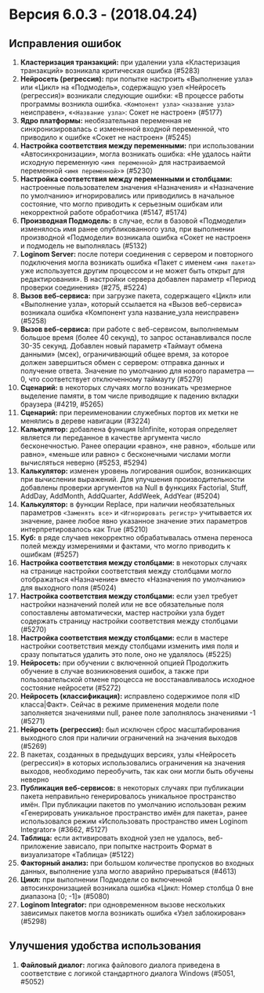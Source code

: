 # Версия 6.0.3 - (2018.04.24)

## Исправления ошибок

 1.  **Кластеризация транзакций:** при удалении узла «Кластеризация транзакций» возникала критическая ошибка (#5283)
 2.  **Нейросеть (регрессия):** при попытке настроить «Выполнение узла» или «Цикл» на «Подмодель», содержащую узел «Нейросеть (регрессия)» возникали следующие ошибки: «В процессе работы программы возникла ошибка. `<Компонент узла>` `<название узла>` неисправен»,  «`<Название узла>`: Сокет не настроен» (#5177)
 3.  **Ядро платформы:** необязательная переменная не синхронизировалась с измененной входной переменной, что приводило к ошибке «Сокет не настроен» (#5245)
 4.  **Настройка соответствия между переменными:** при использовании «Автосинхронизации», могла возникать ошибка: «Не удалось найти исходную переменную `<имя переменной>` для настраиваемой переменной `<имя переменной>`» (#5230)
 5.  **Настройка соответствия между переменными и столбцами:** настроенные пользователем значения «Назначения» и «Назначение по умолчанию» игнорировались или приводились в начальное состояние, что могло приводить к серьезным ошибкам или некорректной работе обработчика (#5147, #5174)
 6.  **Производная Подмодель:** в случае, если в базовой «Подмодели» изменялось имя ранее опубликованного узла, при выполнении производной «Подмодели» возникала ошибка «Сокет не настроен» и подмодель не выполнялась (#5132)
 7.  **Loginom Server:**  после потери соединения с сервером и повторного подключения могла возникать ошибка «Пакет с именем `<имя пакета>` уже используется другим процессом и не может быть открыт для редактирования». В настройки сервера добавлен параметр «Период проверки соединения» (#275, #5224)
 8.  **Вызов веб-сервиса:** при загрузке пакета, содержащего «Цикл» или «Выполнение узла», который ссылается на «Вызов веб-сервиса» возникала ошибка «Компонент узла название_узла неисправен» (#5258)
 9.  **Вызов веб-сервиса:** при  работе с веб-сервисом, выполняемым большое время (более 40 секунд), то запрос останавливался после 30-35 секунд. Добавлен новый параметр «Таймаут обмена данными» (мсек), ограничивающий общее время, за которое должен завершиться обмен с сервером: отправка данных и получение ответа. Значение по умолчанию для нового параметра — 0, что соответствует отключенному таймауту (#5279)
 10.  **Сценарий:** в некоторых случаях могло возникать чрезмерное выделение памяти, в том числе приводящие к падению вкладки браузера (#4219, #5265)
 11.  **Сценарий:** при переименовании служебных портов их метки не менялись в дереве навигации (#3224)
 12.  **Калькулятор:** добавлена функция IsInfinite, которая определяет является ли переданное в качестве аргумента число бесконечностью. Ранее операции «равно», «не равно», «больше или равно», «меньше или равно» с бесконечными числами могли вычисляться неверно (#5253, #5294)
 13.  **Калькулятор:** изменен уровень логирования ошибок, возникающих при вычислении выражений. Для улучшения производительности добавлены проверки аргументов на Null в функциях Factorial, Stuff, AddDay, AddMonth, AddQuarter, AddWeek, AddYear (#5204)
 14.  **Калькулятор:** в функции Replace, при наличии необязательных параметров `<Заменять все>` и `<Игнорировать регистр>` учитывается их значение, ранее любое явно указанное значение этих параметров интерпретировалось как True (#5210)
 15.  **Куб:** в ряде случаев некорректно обрабатывалась отмена переноса полей между измерениями и фактами, что могло приводить к ошибкам (#5257)
 16.  **Настройка соответствия между столбцами:** в некоторых случаях на странице настройки соответствия между столбцами могло отображаться «Назначение» вместо «Назначения по умолчанию» для выходного поля (#5024)
 17.  **Настройка соответствия между столбцами:** если узел требует настройки назначений полей или не все обязательные поля сопоставлены автоматически, мастер настройки узла будет содержать страницу настройки соответствия между столбцами (#5270)
 18.  **Настройка соответствия между столбцами:** если в мастере настройки соответствия между столбцами изменить имя поля и сразу попытаться удалить это поле, оно не удалялось (#5225)
 19.  **Нейросеть:** при обучении с включенной опцией Продолжить обучение в случае возникновения ошибок, а также при пользовательской отмене процесса не восстанавливалось исходное состояние нейросети (#5272)
 20.  **Нейросеть (классификация):** исправлено содержимое поля «ID класса|Факт». Сейчас в режиме применения модели поле заполняется значениями null, ранее поле заполнялось значениями -1  (#5271)
 21.  **Нейросеть (регрессия):** был исключен сброс масштабирования выходного слоя при наличии ограничений на значения выходов (#5269)
 22.  В пакетах, созданных в предыдущих версиях, узлы «Нейросеть (регрессия)» в которых использовались ограничения на значения выходов, необходимо переобучить, так как они могли быть обучены неверно
 23.  **Публикация веб-сервисов:** в некоторых случаях при публикации пакета неправильно генерировалось уникальное пространство имён. При публикации пакетов по умолчанию использован режим «Генерировать уникальное пространство имён для пакета», ранее использовался режим «Использовать пространство имен Loginom Integrator» (#3662, #5127)
 24.  **Таблица:** если активировать входной узел не удалось, веб-приложение зависало, при попытке настроить Формат в визуализаторе «Таблица» (#5122)
 25.  **Факторный анализ:** при большом количестве пропусков во входных данных, выполнение узла могло аварийно прерываться (#4613)
 26.  **Цикл:** при выполнении Подмодели со включенной автосинхронизацией возникала ошибка «Цикл: Номер столбца 0 вне диапазона [0; -1]» (#5080)
 27.  **Loginom Integrator:** при одновременном вызове нескольких зависимых пакетов могла возникать ошибка «Узел заблокирован» (#5298)


## Улучшения удобства использования

 1.  **Файловый диалог:** логика файлового диалога приведена в соответствие с логикой стандартного диалога Windows (#5051, #5052)
